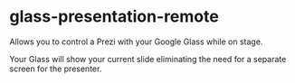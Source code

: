 glass-presentation-remote
=========================

Allows you to control a Prezi with your Google Glass while on stage.

Your Glass will show your current slide eliminating the need for a separate screen for the presenter.
